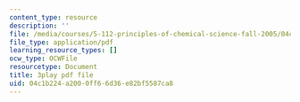```yaml
---
content_type: resource
description: ''
file: /media/courses/5-112-principles-of-chemical-science-fall-2005/04c1b224a2000ff66d36e82bf5587ca8_JrL2jlkoRUY.pdf
file_type: application/pdf
learning_resource_types: []
ocw_type: OCWFile
resourcetype: Document
title: 3play pdf file
uid: 04c1b224-a200-0ff6-6d36-e82bf5587ca8
---
```


